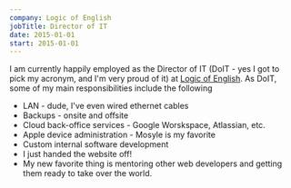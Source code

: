 ```yaml
---
company: Logic of English
jobTitle: Director of IT
date: 2015-01-01
start: 2015-01-01
---
```


<p>I am currently happily employed as the Director of IT 
    (DoIT - yes I got to pick my acronym, and I'm very proud 
    of it) at <a href="https://www.logicofenglish.com">Logic of English</a>. 
    As DoIT, some of my main responsibilities include the following </p>
<ul>
    <li>LAN - dude, I've even wired ethernet cables</li>
    <li>Backups - onsite and offsite</li>
    <li>Cloud back-office services - Google Worskspace, Atlassian, etc.</li>
    <li>Apple device administration - Mosyle is my favorite</li>
    <li>Custom internal software development</li>
    <li>I just handed the website off!</li>
    <li>My new favorite thing is mentoring other web developers 
    and getting them ready to take over the world.</li> 
</ul>
